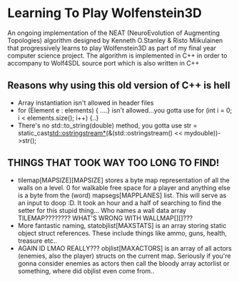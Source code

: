 # Learning To Play Wolfenstein3D

An ongoing implementation of the NEAT (NeuroEvolution of Augmenting Topologies) algorithm designed by Kenneth O.Stanley & Risto Miikulainen that progressively learns to play Wolfenstein3D as part of my final year computer science project. The algorithm is implemented in C++ in order to accompany to Wolf4SDL source port which is also written in C++

## Reasons why using this old version of C++ is hell
- Array instantiation isn't allowed in header files
- for (Element e : elements) { ....} isn't allowed...you gotta use for (int i = 0; i < elements.size(); i++) {..}
- There's no std::to_string(double) method, you gotta use str = static_cast<std::ostringstream*>(&(std::ostringstream() << mydouble))->str();


## THINGS THAT TOOK WAY TOO LONG TO FIND!
- tilemap[MAPSIZE][MAPSIZE] stores a byte map representation of all the walls on a level. 0 for walkable free space for a player and anything else is a byte from the (word) mapsegs[MAPPLANES] list. This will serve as an input to doop :D. It took an hour and a half of searching to find the setter for this stupid thing... Who names a wall data array TILEMAP???????? WHAT'S WRONG WITH WALLMAP[][]???
- More fantastic naming, statobjlist[MAXSTATS] is an array storing static object struct references. These include things like ammo, guns, health, treasure etc..
- AGAIN ID LMAO REALLY??? objlist[MAXACTORS] is an array of all actors (enemies, also the player) structs on the current map. Seriously if you're gonna consider enemies as actors then call the bloody array actorlist or something, where did objlist even come from..
